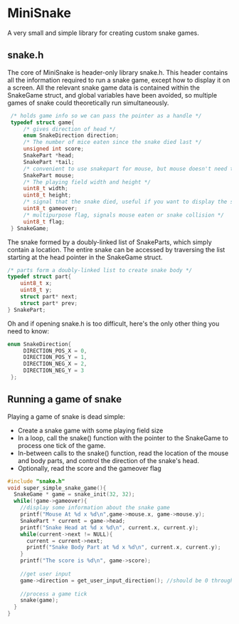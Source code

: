 # MiniSnake

A very small and simple library for creating custom snake games. 

## snake.h ##

The core of MiniSnake is header-only library snake.h. This header contains all the information required to run a snake game, except how to display it on a screen.
All the relevant snake game data is contained within the SnakeGame struct, and global variables have been avoided, so multiple games of snake could theoretically run simultaneously.

```c
 /* holds game info so we can pass the pointer as a handle */
 typedef struct game{ 
     /* gives direction of head */
     enum SnakeDirection direction; 
     /* The number of mice eaten since the snake died last */
     unsigned int score; 
     SnakePart *head;
     SnakePart *tail;
     /* convenient to use snakepart for mouse, but mouse doesn't need the next or prev pointers */
     SnakePart mouse; 
     /* The playing field width and height */
     uint8_t width;
     uint8_t height;
     /* signal that the snake died, useful if you want to display the score or end the game */
     uint8_t gameover; 
     /* multipurpose flag, signals mouse eaten or snake collision */
     uint8_t flag; 
 } SnakeGame;
 ```
 
 The snake formed by a doubly-linked list of SnakeParts, which simply contain a location. The entire snake can be accessed by traversing the list starting at the head pointer in the SnakeGame struct.
 
 ```c
 /* parts form a doubly-linked list to create snake body */
 typedef struct part{     
     uint8_t x;
     uint8_t y;
     struct part* next;
     struct part* prev;
 } SnakePart;
```

Oh and if opening snake.h is too difficult, here's the only other thing you need to know:

```c
enum SnakeDirection{
     DIRECTION_POS_X = 0,
     DIRECTION_POS_Y = 1,
     DIRECTION_NEG_X = 2,
     DIRECTION_NEG_Y = 3
 };
 ```

## Running a game of snake ##

Playing a game of snake is dead simple: 

* Create a snake game with some playing field size
* In a loop, call the snake() function with the pointer to the SnakeGame to process one tick of the game.
* In-between calls to the snake() function, read the location of the mouse and body parts, and control the direction of the snake's head.
* Optionally, read the score and the gameover flag

```c
#include "snake.h"
void super_simple_snake_game(){
  SnakeGame * game = snake_init(32, 32);
  while(!game->gameover){
    //display some information about the snake game
    printf("Mouse At %d x %d\n",game->mouse.x, game->mouse.y);
    SnakePart * current = game->head;
    printf("Snake Head at %d x %d\n", current.x, current.y);
    while(current->next != NULL){
      current = current->next;
      printf("Snake Body Part at %d x %d\n", current.x, current.y);
    }
    printf("The score is %d\n", game->score);
    
    //get user input 
    game->direction = get_user_input_direction(); //should be 0 through 3 for 4 different possible directions
    
    //process a game tick
    snake(game);
  }
} 
```

